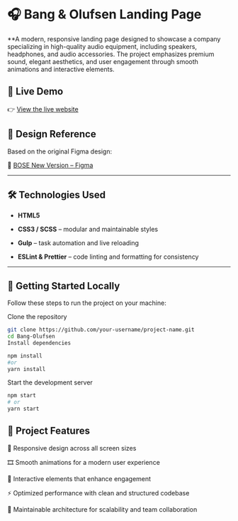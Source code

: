 # 🎧 Bang & Olufsen Landing Page

**A modern, responsive landing page designed to showcase a company specializing in high-quality audio equipment, including speakers, headphones, and audio accessories. The project emphasizes premium sound, elegant aesthetics, and user engagement through smooth animations and interactive elements.

## 🔗 Live Demo

👉 [View the live website](https://nikalaiii.github.io/Bang-Olufsen/)

## 🎨 Design Reference

Based on the original Figma design:

📐 [BOSE New Version – Figma](https://www.figma.com/design/DtkQmQ797hk0nI4KfMi2Uq/BOSE-New-Version)

---

## 🛠️ Technologies Used

- **HTML5**

- **CSS3 / SCSS** – modular and maintainable styles

- **Gulp** – task automation and live reloading

- **ESLint & Prettier** – code linting and formatting for consistency

---

## 🚀 Getting Started Locally

Follow these steps to run the project on your machine:

Clone the repository

```bash
git clone https://github.com/your-username/project-name.git
cd Bang-Olufsen
Install dependencies

```

```bash
npm install
#or
yarn install

```
Start the development server

```bash
npm start
# or
yarn start
```

## 🌟 Project Features
📱 Responsive design across all screen sizes

🎞️ Smooth animations for a modern user experience

🧩 Interactive elements that enhance engagement

⚡ Optimized performance with clean and structured codebase

🔧 Maintainable architecture for scalability and team collaboration
